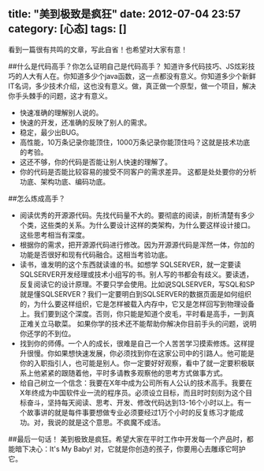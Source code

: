 title: "美到极致是疯狂"
date: 2012-07-04 23:57
category: [心态]
tags: []
---
看到一篇很有共鸣的文章，写此自省！也希望对大家有意！

##什么是代码高手？你怎么证明自己是代码高手？
知道许多代码技巧、JS炫彩技巧的人大有人在。你知道多少个java函数，这一点都没有意义。你知道多少个新鲜IT名词，多少技术介绍，这也没有意义。做，真正做一个原型，做一个项目，解决你手头棘手的问题，这才有意义。
- 快速准确的理解别人说的。
- 快速的开发，还准确的反映了别人的需求。
- 稳定，最少出BUG。
- 高性能，10万条记录你能顶住，1000万条记录你能顶住吗？这就是技术功底的考验。
- 这还不够，你的代码是否能让别人快速的理解了。
- 你的代码是否能比较容易的接受不同客户的需求差异。
这都是处处要你的分析功底、架构功底、编码功底。

##怎么炼成高手？
- 阅读优秀的开源源代码。先找代码量不大的。要彻底的阅读，剖析清楚有多少个类，这些类的关系。为什么要设计这样的类架构，为什么要这样设计接口。这些思考相当有深度。
- 根据你的需求，把开源源代码进行修改。因为开源源代码是浑然一体，你加的功能是否很好和现有代码融合。这相当考验功底。
- 读书，谁发明的这个东西就读谁的书。如想学 SQLSERVER，就一定要读SQLSERVER开发经理或技术小组写的书。别人写的书都会有歧义。要读透，反复阅读它的设计原理。不要只学会使用。比如说SQLSERVER，写SQL和SP就是懂SQLSERVER？我们一定要明白到SQLSERVER的数据页面是如何组织的，为什么要这样组织，它是怎样被载入内存中，它又是怎样回写到物理设备上。我们要到这个深度。否则，你只能是知道个皮毛，平时看是高手，一到真正难关立马歇菜。
如果你学的技术还不能帮助你解决你目前手头的问题，说明你还学的不到位。
- 找到你的师傅。一个人的成长，很难是自己一个人苦苦学习摸索修炼。这样提升很慢。你如果想快速发展，你必须找到你在这家公司中的引路人。他可能是你的入职指引人，也可能是别人。你一定要好好观察，看中了就一定要积极联系上他紧紧的跟随着他，平时多请教多观察他的思考方式做事方式。
- 给自己树立一个信念：我要在X年中成为公司所有人公认的技术高手。我要在X年终成为中国软件业一流的程序员。必须设立目标，而且时时刻刻为这个目标奋斗，坚持每天阅读、思考、开发、修改代码达到13-16个小时以上。有一个故事讲的就是每件事要想做专业必须要经过1万个小时的反复练习才能成功。对，我说的就是这个意思。不疯魔不成活。

##最后一句话！
美到极致是疯狂。希望大家在平时工作中开发每一个产品时，都能暗下决心：It's My Baby!
对，它就是你创造的孩子，你要用心去雕琢它呵护它。